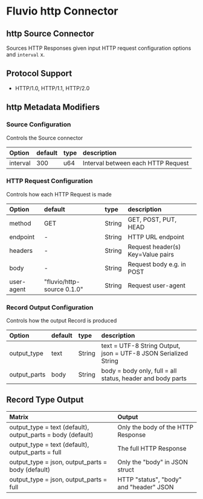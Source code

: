 # Fluvio http Connector

## http Source Connector

Sources HTTP Responses given input HTTP request configuration options and `interval` x.

## Protocol Support

* HTTP/1.0, HTTP/1.1, HTTP/2.0

## http Metadata Modifiers

### Source Configuration

Controls the Source connector

| Option   | default  | type  | description |
| :---     | :---     | :---  | :----       |
| interval | 300      | u64   | Interval between each HTTP Request |

### HTTP Request Configuration

Controls how each HTTP Request is made

| Option      | default                       | type   | description |
| :---        | :---                          | :---   | :----       |
| method      | GET                           | String | GET, POST, PUT, HEAD |
| endpoint    | -                             | String | HTTP URL endpoint |
| headers     | -                             | String | Request header(s) Key=Value pairs |
| body        | -                             | String | Request body e.g. in POST |
| user-agent  | "fluvio/http-source 0.1.0"    | String | Request user-agent|

### Record Output Configuration

Controls how the output Record is produced

| Option       | default  | type   | description |
| :---         | :---     | :---   | :----       |
| output_type  | text     | String | text = UTF-8 String Output, json = UTF-8 JSON Serialized String |
| output_parts | body     | String | body = body only, full = all status, header and body parts |

## Record Type Output

| Matrix                                                      | Output                                  |
| :----                                                       | :---                                    |
| output_type = text (default), output_parts = body (default) | Only the body of the HTTP Response      |
| output_type = text (default), output_parts = full           | The full HTTP Response                  |
| output_type = json, output_parts = body (default)           | Only the "body" in JSON struct          |
| output_type = json, output_parts = full                     | HTTP "status", "body" and "header" JSON |
